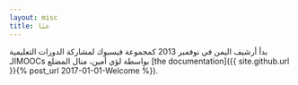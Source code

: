 ```yaml
---
layout: misc
title: عنَا
---
```


بدأ أرشيف اليمن في نوفمبر 2013 كمجموعة فيسبوك لمشاركة الدورات التعليمية الـMOOCs بواسطة لؤي أمين، منال المضلع [the documentation]({{ site.github.url }}{% post_url 2017-01-01-Welcome %}).
